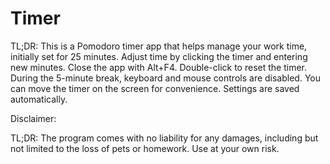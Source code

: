 # Timer

TL;DR: This is a Pomodoro timer app that helps manage your work time, initially set for 25 minutes.
Adjust time by clicking the timer and entering new minutes.
Close the app with Alt+F4. Double-click to reset the timer.
During the 5-minute break, keyboard and mouse controls are disabled. You can move the timer on the screen for convenience.
Settings are saved automatically.

Disclaimer:

TL;DR: The program comes with no liability for any damages, including but not limited to the loss of pets or homework.
Use at your own risk.
